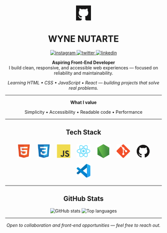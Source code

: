 <p align="center">
  <img src="https://raw.githubusercontent.com/edent/SuperTinyIcons/master/images/svg/github.svg" alt="logo" width="48" />
</p>

<h1 align="center">WYNE NUTARTE</h1>

<p align="center">
  <a href="https://www.instagram.com/for.wyne/" aria-label="Instagram">
    <img src="https://img.shields.io/badge/Instagram-E4405F?style=flat&logo=instagram&logoColor=white" alt="instagram" />
  </a>
  <a href="https://x.com/wxyzne" aria-label="Twitter">
    <img src="https://img.shields.io/badge/Twitter-1DA1F2?style=flat&logo=twitter&logoColor=white" alt="twitter" />
  </a>
  <a href="https://www.linkedin.com/in/james-wyne-nutarte-9534b937a/" aria-label="LinkedIn">
    <img src="https://img.shields.io/badge/LinkedIn-0A66C2?style=flat&logo=linkedin&logoColor=white" alt="linkedin" />
  </a>
</p>

<p align="center">
  <strong>Aspiring Front-End Developer</strong><br>
  I build clean, responsive, and accessible web experiences — focused on reliability and maintainability.
</p>

<p align="center">
  <em>Learning HTML • CSS • JavaScript • React — building projects that solve real problems.</em>
</p>

---

<p align="center">
  <strong>What I value</strong>
</p>

<p align="center">
  Simplicity • Accessibility • Readable code • Performance
</p>

---

<h2 align="center">Tech Stack</h2>
<p align="center">
  <img src="https://raw.githubusercontent.com/devicons/devicon/master/icons/html5/html5-original.svg" alt="HTML5" width="44" style="margin:8px"/>
  <img src="https://raw.githubusercontent.com/devicons/devicon/master/icons/css3/css3-original.svg" alt="CSS3" width="44" style="margin:8px"/>
  <img src="https://raw.githubusercontent.com/devicons/devicon/master/icons/javascript/javascript-original.svg" alt="JavaScript" width="44" style="margin:8px"/>
  <img src="https://raw.githubusercontent.com/devicons/devicon/master/icons/react/react-original.svg" alt="React" width="44" style="margin:8px"/>
  <img src="https://raw.githubusercontent.com/devicons/devicon/master/icons/nodejs/nodejs-original.svg" alt="Node.js" width="44" style="margin:8px"/>
  <img src="https://raw.githubusercontent.com/devicons/devicon/master/icons/git/git-original.svg" alt="Git" width="44" style="margin:8px"/>
  <img src="https://raw.githubusercontent.com/devicons/devicon/master/icons/github/github-original.svg" alt="GitHub" width="44" style="margin:8px"/>
  <img src="https://raw.githubusercontent.com/devicons/devicon/master/icons/vscode/vscode-original.svg" alt="VS Code" width="44" style="margin:8px"/>
</p>

---

<h2 align="center">GitHub Stats</h2>

<p align="center">
  <img src="https://github-readme-stats.vercel.app/api?username=helvetica-32px&show_icons=true&count_private=true&include_all_commits=true&theme=dark&hide_border=true" alt="GitHub stats" height="150" />
  <img src="https://github-readme-stats.vercel.app/api/top-langs/?username=helvetica-32px&layout=compact&langs_count=6&theme=dark&hide_border=true" alt="Top languages" height="150" />
</p>

---

<p align="center">
  <em>Open to collaboration and front-end opportunities — feel free to reach out.</em>
</p>

